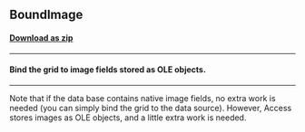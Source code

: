 ## BoundImage
#### [Download as zip](https://minhaskamal.github.io/DownGit/#/home?url=https://github.com/GrapeCity/ComponentOne-WinForms-Samples/tree/master/NetFramework\FlexGrid\VB\BoundImage)
____
#### Bind the grid to image fields stored as OLE objects.
____
Note that if the data base contains native image fields, no extra work is needed (you can simply bind the grid to the data source). However, Access stores images as OLE objects, and a little extra work is needed. 
